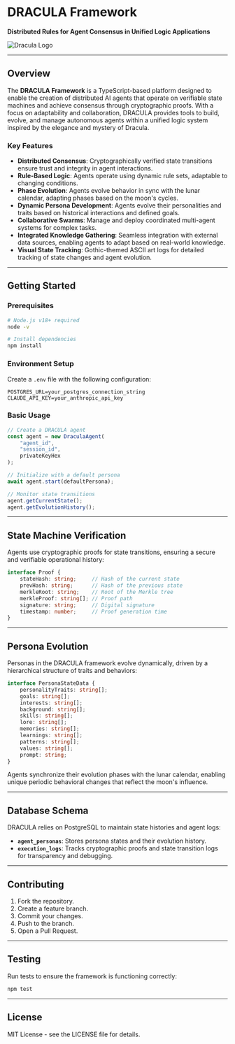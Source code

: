 # DRACULA Framework

**Distributed Rules for Agent Consensus in Unified Logic Applications**

![Dracula Logo](logo.png)

---

## Overview

The **DRACULA Framework** is a TypeScript-based platform designed to enable the creation of distributed AI agents that operate on verifiable state machines and achieve consensus through cryptographic proofs. With a focus on adaptability and collaboration, DRACULA provides tools to build, evolve, and manage autonomous agents within a unified logic system inspired by the elegance and mystery of Dracula.

### Key Features

- **Distributed Consensus**: Cryptographically verified state transitions ensure trust and integrity in agent interactions.
- **Rule-Based Logic**: Agents operate using dynamic rule sets, adaptable to changing conditions.
- **Phase Evolution**: Agents evolve behavior in sync with the lunar calendar, adapting phases based on the moon's cycles.
- **Dynamic Persona Development**: Agents evolve their personalities and traits based on historical interactions and defined goals.
- **Collaborative Swarms**: Manage and deploy coordinated multi-agent systems for complex tasks.
- **Integrated Knowledge Gathering**: Seamless integration with external data sources, enabling agents to adapt based on real-world knowledge.
- **Visual State Tracking**: Gothic-themed ASCII art logs for detailed tracking of state changes and agent evolution.

---

## Getting Started

### Prerequisites

```bash
# Node.js v18+ required
node -v

# Install dependencies
npm install
```

### Environment Setup

Create a `.env` file with the following configuration:

```env
POSTGRES_URL=your_postgres_connection_string
CLAUDE_API_KEY=your_anthropic_api_key
```

### Basic Usage

```typescript
// Create a DRACULA agent
const agent = new DraculaAgent(
    "agent_id",
    "session_id",
    privateKeyHex
);

// Initialize with a default persona
await agent.start(defaultPersona);

// Monitor state transitions
agent.getCurrentState();
agent.getEvolutionHistory();
```

---

## State Machine Verification

Agents use cryptographic proofs for state transitions, ensuring a secure and verifiable operational history:

```typescript
interface Proof {
    stateHash: string;     // Hash of the current state
    prevHash: string;      // Hash of the previous state
    merkleRoot: string;    // Root of the Merkle tree
    merkleProof: string[]; // Proof path
    signature: string;     // Digital signature
    timestamp: number;     // Proof generation time
}
```

---

## Persona Evolution

Personas in the DRACULA framework evolve dynamically, driven by a hierarchical structure of traits and behaviors:

```typescript
interface PersonaStateData {
    personalityTraits: string[];
    goals: string[];
    interests: string[];
    background: string[];
    skills: string[];
    lore: string[];
    memories: string[];
    learnings: string[];
    patterns: string[];
    values: string[];
    prompt: string;
}
```

Agents synchronize their evolution phases with the lunar calendar, enabling unique periodic behavioral changes that reflect the moon's influence.

---

## Database Schema

DRACULA relies on PostgreSQL to maintain state histories and agent logs:

- **`agent_personas`**: Stores persona states and their evolution history.
- **`execution_logs`**: Tracks cryptographic proofs and state transition logs for transparency and debugging.

---

## Contributing

1. Fork the repository.
2. Create a feature branch.
3. Commit your changes.
4. Push to the branch.
5. Open a Pull Request.

---

## Testing

Run tests to ensure the framework is functioning correctly:

```bash
npm test
```

---

## License

MIT License - see the LICENSE file for details.